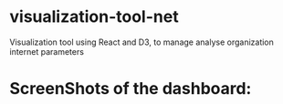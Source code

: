 # visualization-tool-net
Visualization tool using React and D3, to manage analyse organization internet parameters

# ScreenShots of the dashboard:
